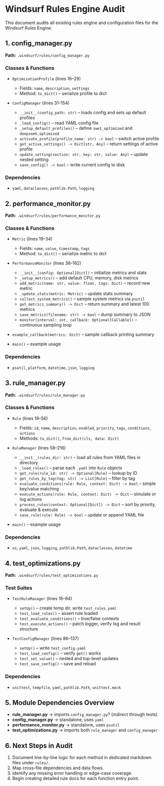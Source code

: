 # Windsurf Rules Engine Audit

This document audits all existing rules engine and configuration files for the Windsurf Rules Engine.

## 1. config_manager.py
**Path:** `.windsurf/rules/config_manager.py`

### Classes & Functions
- `OptimizationProfile` (lines 16–29)
  - Fields: `name`, `description`, `settings`
  - Method: `to_dict()` – serialize profile to dict

- `ConfigManager` (lines 31–154)
  - `__init__(config_path: str)` – loads config and sets up default profiles
  - `_load_config()` – read YAML config file
  - `_setup_default_profiles()` – define `swe1_optimized` and `deepseek_optimized`
  - `activate_profile(profile_name: str) -> bool` – switch active profile
  - `get_active_settings() -> Dict[str, Any]` – return settings of active profile
  - `update_setting(section: str, key: str, value: Any)` – update nested setting
  - `save_config() -> bool` – write current config to disk

### Dependencies
- `yaml`, `dataclasses`, `pathlib.Path`, `logging`

## 2. performance_monitor.py
**Path:** `.windsurf/rules/performance_monitor.py`

### Classes & Functions
- `Metric` (lines 19–34)
  - Fields: `name`, `value`, `timestamp`, `tags`
  - Method: `to_dict()` – serialize metric to dict

- `PerformanceMonitor` (lines 36–162)
  - `__init__(config: Optional[Dict])` – initialize metrics and stats
  - `_setup_metrics()` – add default CPU, memory, disk metrics
  - `add_metric(name: str, value: float, tags: Dict)` – record new metric
  - `_update_stats(metric: Metric)` – update stats summary
  - `collect_system_metrics()` – sample system metrics via `psutil`
  - `get_metrics_summary() -> Dict` – return summary and latest 100 metrics
  - `save_metrics(filename: str) -> bool` – dump summary to JSON
  - `monitor(interval: int, callback: Optional[Callable])` – continuous sampling loop
- `example_callback(metrics: Dict)` – sample callback printing summary
- `main()` – example usage

### Dependencies
- `psutil`, `platform`, `datetime`, `json`, `logging`

## 3. rule_manager.py
**Path:** `.windsurf/rules/rule_manager.py`

### Classes & Functions
- `Rule` (lines 19–56)
  - Fields: `id`, `name`, `description`, `enabled`, `priority`, `tags`, `conditions`, `actions`
  - Methods: `to_dict()`, `from_dict(cls, data: Dict)`

- `RuleManager` (lines 58–216)
  - `__init__(rules_dir: str)` – load all rules from YAML files in directory
  - `_load_rules()` – parse each `.yaml` into `Rule` objects
  - `get_rule(rule_id: str) -> Optional[Rule]` – lookup by ID
  - `get_rules_by_tag(tag: str) -> List[Rule]` – filter by tag
  - `evaluate_conditions(rule: Rule, context: Dict) -> bool` – simple key/value matching
  - `execute_actions(rule: Rule, context: Dict) -> Dict` – simulate or log actions
  - `process_rules(context: Optional[Dict]) -> Dict` – sort by priority, evaluate & execute
  - `save_rule(rule: Rule) -> bool` – update or append YAML file
- `main()` – example usage

### Dependencies
- `os`, `yaml`, `json`, `logging`, `pathlib.Path`, `dataclasses`, `datetime`

## 4. test_optimizations.py
**Path:** `.windsurf/rules/test_optimizations.py`

### Test Suites
- `TestRuleManager` (lines 16–84)
  - `setUp()` – create temp dir, write `test_rules.yaml`
  - `test_load_rules()` – assert rule loaded
  - `test_evaluate_conditions()` – true/false contexts
  - `test_execute_actions()` – patch logger, verify log and result structure

- `TestConfigManager` (lines 86–137)
  - `setUp()` – write `test_config.yaml`
  - `test_load_config()` – verify `get()` works
  - `test_set_value()` – nested and top-level updates
  - `test_save_config()` – save and reload

### Dependencies
- `unittest`, `tempfile`, `yaml`, `pathlib.Path`, `unittest.mock`

## 5. Module Dependencies Overview
- **rule_manager.py** → imports `config_manager.py`? (indirect through tests)
- **config_manager.py** → standalone, uses `yaml`
- **performance_monitor.py** → standalone, uses `psutil`
- **test_optimizations.py** → imports both `rule_manager` and `config_manager`

## 6. Next Steps in Audit
1. Document line-by-line logic for each method in dedicated markdown files under `rules/`.
2. Map cross-file dependencies and data flows.
3. Identify any missing error handling or edge-case coverage.
4. Begin creating detailed rule docs for each function entry point.
